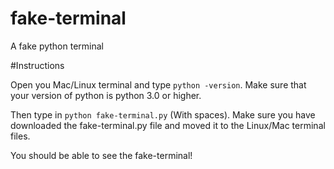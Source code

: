 # fake-terminal
A fake python terminal

#Instructions

Open you Mac/Linux terminal and type `python -version`.
Make sure that your version of python is python 3.0 or higher.

Then type in  `python fake-terminal.py` (With spaces).
Make sure you have downloaded the fake-terminal.py file and moved it to the Linux/Mac terminal files.


You should be able to see the fake-terminal!
